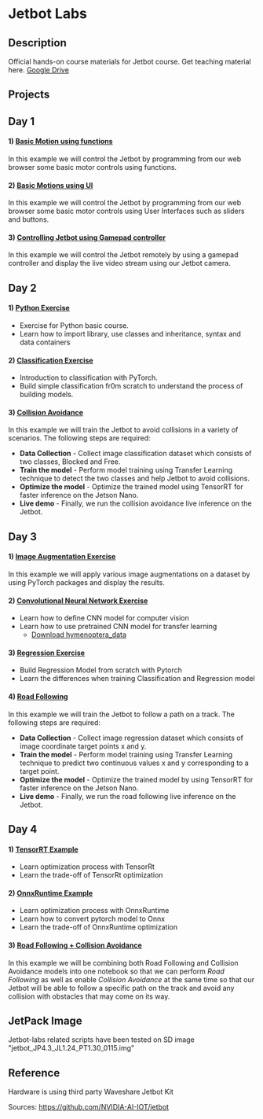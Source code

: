 # Jetbot Labs

## Description

Official hands-on course materials for Jetbot course. Get teaching material here. [Google Drive](https://drive.google.com/drive/folders/1kouNSwzXxB1WmOn5PEQBK9Xc_rnNbilq?usp=sharing)

## Projects

## Day 1

#### 1) [Basic Motion using functions](/notebooks/Day_1/Basic_Motion)

In this example we will control the Jetbot by programming from our web browser some basic motor controls using functions.

#### 2) [Basic Motions using UI](/notebooks/Day_1/Basic_Motion)

In this example we will control the Jetbot by programming from our web browser some basic motor controls using User Interfaces such as sliders and buttons.

#### 3) [Controlling Jetbot using Gamepad controller](/notebooks/Day_1/Remote_Control)

In this example we will control the Jetbot remotely by using a gamepad controller and display the live video stream using our Jetbot camera.

## Day 2

#### 1) [Python Exercise](/notebooks/Day_2/Python_Exercise)

- Exercise for Python basic course.
- Learn how to import library, use classes and inheritance, syntax and data containers

#### 2) [Classification Exercise](/notebooks/Day_2/Classification_Exercise)

- Introduction to classification with PyTorch.
- Build simple classification fr0m scratch to understand the process of building models.

#### 3) [Collision Avoidance](/notebooks/Day_2/Collision_Avoidance)

In this example we will train the Jetbot to avoid collisions in a variety of scenarios. The following steps are required:

- **Data Collection** - Collect image classification dataset which consists of two classes, Blocked and Free.  
- **Train the model** - Perform model training using Transfer Learning technique to detect the two classes and help Jetbot to avoid collisions.  
- **Optimize the model** - Optimize the trained model using TensorRT for faster inference on the Jetson Nano.  
- **Live demo** - Finally, we run the collision avoidance live inference on the Jetbot.

## Day 3

#### 1) [Image Augmentation Exercise](/notebooks/Day_3/ImageAugmentation_Exercise)

In this example we will apply various image augmentations on a dataset by using PyTorch packages and display the results.

#### 2) [Convolutional Neural Network Exercise](/notebooks/Day_3/CNN_Exercise)

- Learn how to define CNN model for computer vision
- Learn how to use pretrained CNN model for transfer learning
  - [Download hymenoptera_data](https://drive.google.com/file/d/1Jt_zB0wixgwNqnCmsk44bjjArAMH80ZI/view?usp=sharing)

#### 3) [Regression Exercise](/notebooks/Day_3/Regression_Exercise)

- Build Regression Model from scratch with Pytorch
- Learn the differences when training Classification and Regression model

#### 4) [Road Following](/notebooks/Day_3/Road_Following)

In this example we will train the Jetbot to follow a path on a track. The following steps are required:

- **Data Collection** - Collect image regression dataset which consists of image coordinate target points x and y. 
- **Train the model** - Perform model training using Transfer Learning technique to predict two continuous values x and y corresponding to a target point.  
- **Optimize the model** - Optimize the trained model by using TensorRT for faster inference on the Jetson Nano.  
- **Live demo** - Finally, we run the road following live inference on the Jetbot. 

## Day 4

#### 1) [TensorRT Example](/notebooks/Day_4/Examples/Example_1_TensorRt.ipynb)

- Learn optimization process with TensorRt
- Learn the trade-off of TensorRt optimization

#### 2) [OnnxRuntime Example](/notebooks/Day_4/Examples/Example_2_OnnxRuntime.ipynb)

- Learn optimization process with OnnxRuntime
- Learn how to convert pytorch model to Onnx
- Learn the trade-off of OnnxRuntime optimization

#### 3) [Road Following + Collision Avoidance](/notebooks/Day_4/RoadFollowing+CollisionAvoidance.ipynb)

In this example we will be combining both Road Following and Collision Avoidance models into one notebook so that we can perform *Road Following* as well as enable *Collision Avoidance* at the same time so that our Jetbot will be able to follow a specific path on the track and avoid any collision with obstacles that may come on its way.

## JetPack Image

Jetbot-labs related scripts have been tested on SD image "jetbot_JP4.3_JL1.24_PT1.30_0115.img"

## Reference

Hardware is using third party Waveshare Jetbot Kit

Sources: https://github.com/NVIDIA-AI-IOT/jetbot

